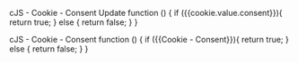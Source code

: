 cJS - Cookie - Consent Update
function () {
  if ({{cookie.value.consent}}){
    return true;
  } else {
    return false;
  }
}

cJS - Cookie - Consent
function () {
  if ({{Cookie - Consent}}){
    return true;
  } else {
    return false;
  }
}

